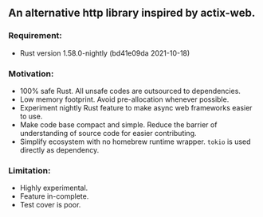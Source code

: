 ## An alternative http library inspired by actix-web.

### Requirement:
- Rust version 1.58.0-nightly (bd41e09da 2021-10-18)

### Motivation:
- 100% safe Rust. All unsafe codes are outsourced to dependencies.
- Low memory footprint. Avoid pre-allocation whenever possible.
- Experiment nightly Rust feature to make async web frameworks easier to use.
- Make code base compact and simple. Reduce the barrier of understanding of source code for easier contributing.
- Simplify ecosystem with no homebrew runtime wrapper. `tokio` is used directly as dependency.

### Limitation:
- Highly experimental.
- Feature in-complete.
- Test cover is poor.
